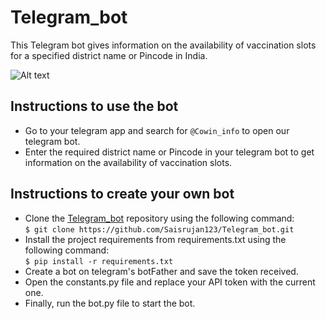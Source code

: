 # **Telegram_bot**

 This Telegram bot gives information on the availability of vaccination slots for a specified district name or Pincode in India.
 
 ![Alt text](https://user-images.githubusercontent.com/75165541/144718036-5bc57c3d-7c2e-4465-bdba-49f16d1dad44.jpg)


## Instructions to use the bot

- Go to your telegram app and search for `@Cowin_info` to open our telegram bot.
- Enter the required district name or Pincode in your telegram bot to get information on the availability of vaccination slots.

## Instructions to create your own bot

- Clone the [Telegram_bot](https://github.com/Saisrujan123/Telegram_bot) repository using the following command:\
`$ git clone https://github.com/Saisrujan123/Telegram_bot.git`
- Install the project requirements from requirements.txt using the following command:\
`$ pip install -r requirements.txt`
- Create a bot on telegram's botFather and save the token received.
- Open the constants.py file and replace your API token with the current one.
- Finally, run the bot.py file to start the bot.


